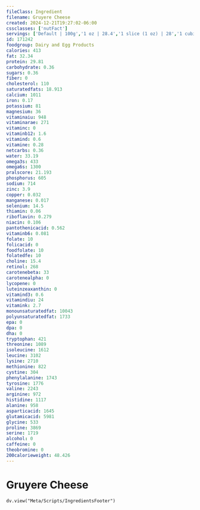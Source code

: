 ```yaml
---
fileClass: Ingredient
filename: Gruyere Cheese
created: 2024-12-21T19:27:02-06:00
cssclasses: ['nutFact']
servings: ['Default | 100g','1 oz | 28.4','1 slice (1 oz) | 28','1 cubic inch | 15','1 cup, diced | 132','1 cup, shredded | 108','1 package (6 oz) | 170']
id: 171242
foodgroup: Dairy and Egg Products
calories: 413
fat: 32.34
protein: 29.81
carbohydrate: 0.36
sugars: 0.36
fiber: 0
cholesterol: 110
saturatedfats: 18.913
calcium: 1011
iron: 0.17
potassium: 81
magnesium: 36
vitaminaiu: 948
vitaminarae: 271
vitaminc: 0
vitaminb12: 1.6
vitamind: 0.6
vitamine: 0.28
netcarbs: 0.36
water: 33.19
omega3s: 433
omega6s: 1300
pralscore: 21.193
phosphorus: 605
sodium: 714
zinc: 3.9
copper: 0.032
manganese: 0.017
selenium: 14.5
thiamin: 0.06
riboflavin: 0.279
niacin: 0.106
pantothenicacid: 0.562
vitaminb6: 0.081
folate: 10
folicacid: 0
foodfolate: 10
folatedfe: 10
choline: 15.4
retinol: 268
carotenebeta: 33
carotenealpha: 0
lycopene: 0
luteinzeaxanthin: 0
vitamind3: 0.6
vitamindiu: 24
vitamink: 2.7
monounsaturatedfat: 10043
polyunsaturatedfat: 1733
epa: 0
dpa: 0
dha: 0
tryptophan: 421
threonine: 1089
isoleucine: 1612
leucine: 3102
lysine: 2710
methionine: 822
cystine: 304
phenylalanine: 1743
tyrosine: 1776
valine: 2243
arginine: 972
histidine: 1117
alanine: 958
asparticacid: 1645
glutamicacid: 5981
glycine: 533
proline: 3869
serine: 1719
alcohol: 0
caffeine: 0
theobromine: 0
200calorieweight: 48.426
---
```


# Gruyere Cheese

```dataviewjs
dv.view("Meta/Scripts/IngredientsFooter")
```